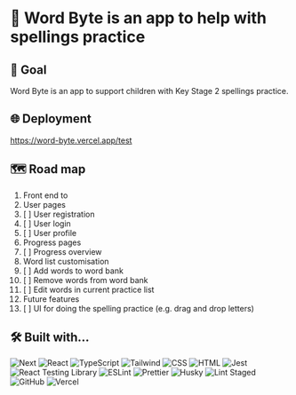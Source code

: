 # 🦫 Word Byte is an app to help with spellings practice

## 🎯 Goal

Word Byte is an app to support children with Key Stage 2 spellings practice.

## 🌐 Deployment

https://word-byte.vercel.app/test

## 🗺️ Road map

1. Front end to
2. User pages
3. [ ] User registration
4. [ ] User login
5. [ ] User profile
6. Progress pages
7. [ ] Progress overview
8. Word list customisation
9. [ ] Add words to word bank
10. [ ] Remove words from word bank
11. [ ] Edit words in current practice list
12. Future features
13. [ ] UI for doing the spelling practice (e.g. drag and drop letters)

## 🛠️ Built with...

![Next](https://img.shields.io/badge/-Next-000000?logo=next.js&logoColor=white&style=for-the-badge)
![React](https://img.shields.io/badge/-React-61DAFB?logo=react&logoColor=white&style=for-the-badge)
![TypeScript](https://img.shields.io/badge/-TypeScript-007ACC?logo=typescript&logoColor=white&style=for-the-badge)
![Tailwind](https://img.shields.io/badge/-Tailwind-38B2AC?logo=tailwind-css&logoColor=white&style=for-the-badge)
![CSS](https://img.shields.io/badge/-CSS-1572B6?logo=css3&logoColor=white&style=for-the-badge)
![HTML](https://img.shields.io/badge/-HTML-E34F26?logo=html5&logoColor=white&style=for-the-badge)
![Jest](https://img.shields.io/badge/-Jest-C21325?logo=jest&logoColor=white&style=for-the-badge)
![React Testing Library](https://img.shields.io/badge/-React%20Testing%20Library-E33332?logo=testing-library&logoColor=white&style=for-the-badge)
![ESLint](https://img.shields.io/badge/-ESLint-4B32C3?logo=eslint&logoColor=white&style=for-the-badge)
![Prettier](https://img.shields.io/badge/-Prettier-F7B93E?logo=prettier&logoColor=white&style=for-the-badge)
![Husky](https://img.shields.io/badge/-Husky-000000?logo=husky&logoColor=white&style=for-the-badge)
![Lint Staged](https://img.shields.io/badge/-Lint%20Staged-000000?logo=lint-staged&logoColor=white&style=for-the-badge)
![GitHub](https://img.shields.io/badge/-GitHub-181717?logo=github&logoColor=white&style=for-the-badge)
![Vercel](https://img.shields.io/badge/-Vercel-000000?logo=vercel&logoColor=white&style=for-the-badge)

<!-- Deployed on ![Vercel](https://img.shields.io/badge/-Vercel-000000?logo=vercel&logoColor=white&style=for-the-badge) -->
